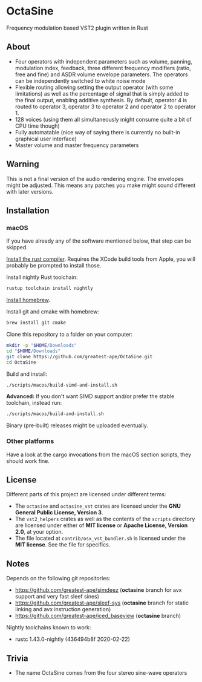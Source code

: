 # OctaSine

Frequency modulation based VST2 plugin written in Rust

## About

* Four operators with independent parameters such as volume, panning,
  modulation index, feedback, three different frequency modifiers (ratio, free
  and fine) and ASDR volume envelope parameters. The operators can be
  independently switched to white noise mode
* Flexible routing allowing setting the output operator (with some
  limitations) as well as the percentage of signal that is simply added to the
  final output, enabling additive synthesis. By default, operator 4 is routed
  to operator 3, operator 3 to operator 2 and operator 2 to operator 1.
* 128 voices (using them all simultaneously might consume quite a bit
  of CPU time though)
* Fully automatable (nice way of saying there is currently no built-in
  graphical user interface)
* Master volume and master frequency parameters

## Warning

This is not a final version of the audio rendering engine. The envelopes might
be adjusted. This means any patches you make might sound different with later
versions.

## Installation

### macOS

If you have already any of the software mentioned below, that step can be skipped.

[Install the rust compiler](https://rustup.rs/). Requires the XCode build tools from Apple, you will probably be prompted to install those.

Install nightly Rust toolchain:

```sh
rustup toolchain install nightly
```

[Install homebrew](https://brew.sh).

Install git and cmake with homebrew:

```sh
brew install git cmake
```

Clone this repository to a folder on your computer:

```sh
mkdir -p "$HOME/Downloads"
cd "$HOME/Downloads"
git clone https://github.com/greatest-ape/OctaSine.git
cd OctaSine
```

Build and install:

```sh
./scripts/macos/build-simd-and-install.sh
```

__Advanced:__ If you don't want SIMD support and/or prefer the stable toolchain, instead run:

```sh
./scripts/macos/build-and-install.sh
```

Binary (pre-built) releases might be uploaded eventually.

### Other platforms

Have a look at the cargo invocations from the macOS section scripts, they
should work fine.

## License

Different parts of this project are licensed under different terms:

  * The `octasine` and `octasine_vst` crates are licensed under the
    __GNU General Public License, Version 3__.
  * The `vst2_helpers` crates as well as the contents of the `scripts`
    directory are licensed under either of __MIT license__ or
    __Apache License, Version 2.0__, at your option.
  * The file located at `contrib/osx_vst_bundler.sh` is licensed under the
    __MIT license__. See the file for specifics.

## Notes

Depends on the following git repositories:

  * https://github.com/greatest-ape/simdeez (__octasine__ branch for avx support and very fast sleef sines)
  * https://github.com/greatest-ape/sleef-sys (__octasine__ branch for static linking and avx instruction generation)
  * https://github.com/greatest-ape/iced_baseview (__octasine__ branch)

Nightly toolchains known to work:

  * rustc 1.43.0-nightly (436494b8f 2020-02-22)

## Trivia

* The name OctaSine comes from the four stereo sine-wave operators
